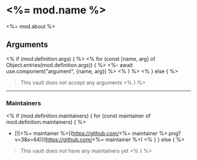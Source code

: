 # <%= mod.name %>

<%= mod.about %>

## Arguments

<% if (mod.definition.args) { %>
<% for (const [name, arg] of Object.entries(mod.definition.args)) { %>
<%- await use.component("argument", {name, arg}) %>
<% } %>
<% } else { %>
> This vault does not accept any arguments
<% } %>

___

### Maintainers

<% if (mod.definition.maintainers) { for (const maintainer of mod.definition.maintainers) { %>
* [![<%= maintainer %>](https://github.com/<%= maintainer %>.png?v=3&s=64)](https://github.com/<%= maintainer %>)
<% } } else { %>
> This vault does not have any maintainers yet
<% } %>